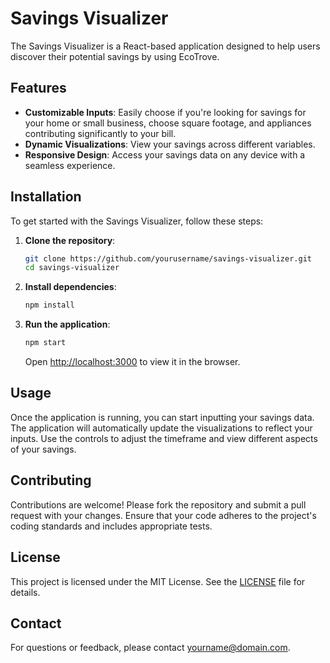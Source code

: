 # Savings Visualizer

The Savings Visualizer is a React-based application designed to help users discover their potential savings by using EcoTrove.

## Features

- **Customizable Inputs**: Easily choose if you're looking for savings for your home or small business, choose square footage, and appliances contributing significantly to your bill. 
- **Dynamic Visualizations**: View your savings across different variables.
- **Responsive Design**: Access your savings data on any device with a seamless experience.

## Installation

To get started with the Savings Visualizer, follow these steps:

1. **Clone the repository**:
   ```bash
   git clone https://github.com/yourusername/savings-visualizer.git
   cd savings-visualizer
   ```

2. **Install dependencies**:
   ```bash
   npm install
   ```

3. **Run the application**:
   ```bash
   npm start
   ```

   Open [http://localhost:3000](http://localhost:3000) to view it in the browser.

## Usage

Once the application is running, you can start inputting your savings data. The application will automatically update the visualizations to reflect your inputs. Use the controls to adjust the timeframe and view different aspects of your savings.

## Contributing

Contributions are welcome! Please fork the repository and submit a pull request with your changes. Ensure that your code adheres to the project's coding standards and includes appropriate tests.

## License

This project is licensed under the MIT License. See the [LICENSE](LICENSE) file for details.

## Contact

For questions or feedback, please contact [yourname@domain.com](mailto:yourname@domain.com).
